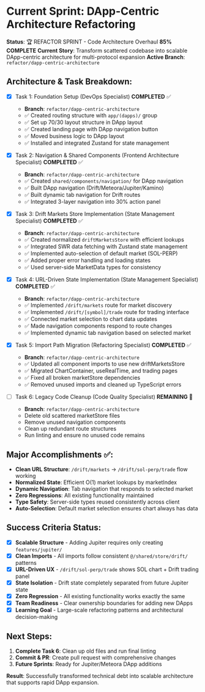 # Current Sprint: DApp-Centric Architecture Refactoring

**Status**: 🏆 REFACTOR SPRINT - Code Architecture Overhaul **85% COMPLETE**
**Current Story**: Transform scattered codebase into scalable DApp-centric architecture for multi-protocol expansion
**Active Branch**: `refactor/dapp-centric-architecture`

## Architecture & Task Breakdown:
- [x] Task 1: Foundation Setup (DevOps Specialist) **COMPLETED** ✅
  - **Branch**: `refactor/dapp-centric-architecture` 
  - ✅ Created routing structure with `app/(dapps)/` group
  - ✅ Set up 70/30 layout structure in DApp layout
  - ✅ Created landing page with DApp navigation button
  - ✅ Moved business logic to DApp layout
  - ✅ Installed and integrated Zustand for state management

- [x] Task 2: Navigation & Shared Components (Frontend Architecture Specialist) **COMPLETED** ✅
  - **Branch**: `refactor/dapp-centric-architecture`
  - ✅ Created `shared/components/navigation/` for DApp navigation
  - ✅ Built DApp navigation (Drift/Meteora/Jupiter/Kamino)
  - ✅ Built dynamic tab navigation for Drift routes
  - ✅ Integrated 3-layer navigation into 30% action panel

- [x] Task 3: Drift Markets Store Implementation (State Management Specialist) **COMPLETED** ✅
  - **Branch**: `refactor/dapp-centric-architecture`
  - ✅ Created normalized `driftMarketsStore` with efficient lookups
  - ✅ Integrated SWR data fetching with Zustand state management
  - ✅ Implemented auto-selection of default market (SOL-PERP)
  - ✅ Added proper error handling and loading states
  - ✅ Used server-side MarketData types for consistency

- [x] Task 4: URL-Driven State Implementation (State Management Specialist) **COMPLETED** ✅
  - **Branch**: `refactor/dapp-centric-architecture`
  - ✅ Implemented `/drift/markets` route for market discovery
  - ✅ Implemented `/drift/[symbol]/trade` route for trading interface
  - ✅ Connected market selection to chart data updates
  - ✅ Made navigation components respond to route changes
  - ✅ Implemented dynamic tab navigation based on selected market

- [x] Task 5: Import Path Migration (Refactoring Specialist) **COMPLETED** ✅
  - **Branch**: `refactor/dapp-centric-architecture`
  - ✅ Updated all component imports to use new driftMarketsStore
  - ✅ Migrated ChartContainer, useRealTime, and trading pages
  - ✅ Fixed all broken marketStore dependencies
  - ✅ Removed unused imports and cleaned up TypeScript errors

- [ ] Task 6: Legacy Code Cleanup (Code Quality Specialist) **REMAINING** 🔄
  - **Branch**: `refactor/dapp-centric-architecture`
  - Delete old scattered marketStore files
  - Remove unused navigation components
  - Clean up redundant route structures
  - Run linting and ensure no unused code remains

## Major Accomplishments ✅:
- **Clean URL Structure**: `/drift/markets` → `/drift/sol-perp/trade` flow working
- **Normalized State**: Efficient O(1) market lookups by marketIndex
- **Dynamic Navigation**: Tab navigation that responds to selected market
- **Zero Regressions**: All existing functionality maintained
- **Type Safety**: Server-side types reused consistently across client
- **Auto-Selection**: Default market selection ensures chart always has data

## Success Criteria Status:
- [x] **Scalable Structure** - Adding Jupiter requires only creating `features/jupiter/`
- [x] **Clean Imports** - All imports follow consistent `@/shared/store/drift/` patterns
- [x] **URL-Driven UX** - `/drift/sol-perp/trade` shows SOL chart + Drift trading panel
- [x] **State Isolation** - Drift state completely separated from future Jupiter state
- [x] **Zero Regression** - All existing functionality works exactly the same
- [x] **Team Readiness** - Clear ownership boundaries for adding new DApps
- [x] **Learning Goal** - Large-scale refactoring patterns and architectural decision-making

## Next Steps:
1. **Complete Task 6**: Clean up old files and run final linting
2. **Commit & PR**: Create pull request with comprehensive changes
3. **Future Sprints**: Ready for Jupiter/Meteora DApp additions

**Result**: Successfully transformed technical debt into scalable architecture that supports rapid DApp expansion.